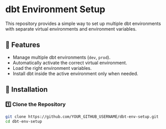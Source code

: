 # dbt Environment Setup

This repository provides a simple way to set up multiple dbt environments with separate virtual environments and environment variables.

## 📌 Features
- Manage multiple dbt environments (`dev`, `prod`).
- Automatically activate the correct virtual environment.
- Load the right environment variables.
- Install dbt inside the active environment only when needed.

## 🚀 Installation

### 1️⃣ Clone the Repository
```sh
git clone https://github.com/YOUR_GITHUB_USERNAME/dbt-env-setup.git
cd dbt-env-setup
